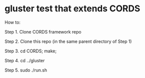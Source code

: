 # gluster test that extends CORDS

How to:

Step 1. Clone CORDS framework repo

Step 2. Clone this repo (in the same parent directory of Step 1)

Step 3. cd CORDS; make;

Step 4. cd ../gluster

Step 5. sudo ./run.sh
